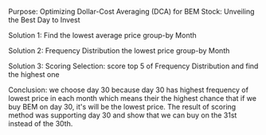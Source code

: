 Purpose: Optimizing Dollar-Cost Averaging (DCA) for BEM Stock: Unveiling the Best Day to Invest

Solution 1: Find the lowest average price group-by Month

Solution 2: Frequency Distribution the lowest price group-by Month

Solution 3: Scoring Selection: score top 5 of Frequency Distribution and find the highest one

Conclusion: we choose day 30 because day 30 has highest frequency of lowest price in each month which means their the highest chance that if we buy BEM on day 30,
it's will be the lowest price. The result of scoring method was supporting day 30 and show that we can buy on the 31st instead of the 30th.
